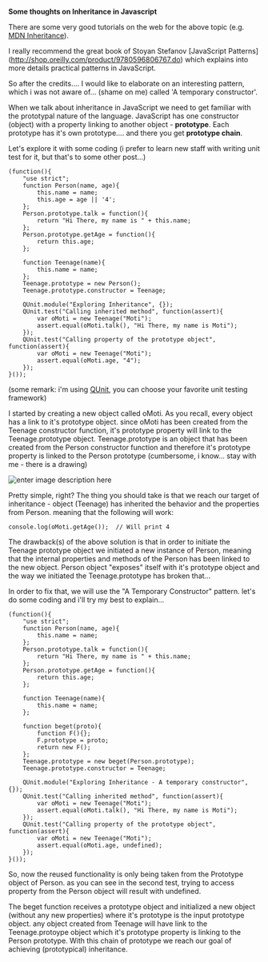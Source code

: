 


**Some thoughts on Inheritance in Javascript**

There are some very good tutorials on the web for the above topic (e.g. [MDN Inheritance](https://developer.mozilla.org/en-US/docs/Web/JavaScript/Inheritance_and_the_prototype_chain)).

I really recommend the great book of Stoyan Stefanov [JavaScript Patterns] (http://shop.oreilly.com/product/9780596806767.do) which explains into more details practical patterns in JavaScript.

So after the credits.... I would like to elaborate on an interesting pattern, which i was not aware of... (shame on me) called 'A temporary constructor'.

When we talk about inheritance in JavaScript we need to get familiar with the prototypal nature of the language. JavaScript has one constructor (object) with a property linking to another object - **prototype**. Each prototype has it's own prototype.... and there you get **prototype chain**.

Let's explore it with some coding (i prefer to learn new staff with writing unit test for it, but that's to some other post...)

    (function(){
	    "use strict";
	    function Person(name, age){
		    this.name = name;
		    this.age = age || '4';
	    };
	    Person.prototype.talk = function(){
		    return "Hi There, my name is " + this.name;
	    };
	    Person.prototype.getAge = function(){
		    return this.age;
	    };
	    
	    function Teenage(name){
		    this.name = name;		    		   
	    };
	    Teenage.prototype = new Person();
	    Teenage.prototype.constructor = Teenage;
	    
		QUnit.module("Exploring Inheritance", {});
		QUnit.test("Calling inherited method", function(assert){
			var oMoti = new Teenage("Moti");
			assert.equal(oMoti.talk(), "Hi There, my name is Moti");
		});
		QUnit.test("Calling property of the prototype object", function(assert){
			var oMoti = new Teenage("Moti");
			assert.equal(oMoti.age, "4");	
		});
	}());

(some remark: i'm using [QUnit](https://qunitjs.com/), you can choose your favorite unit testing framework)

I started by creating a new object called oMoti. As you recall, every object has a link to it's prototype object. since oMoti has been created from the Teenage constructor function, it's prototype property will link to the Teenage.prototype object.
Teenage.prototype is an object that has been created from the Person constructor function and therefore it's prototype property is linked to the  Person prototype (cumbersome, i know... stay with me - there is a drawing)

 ![enter image description here](http://www.example.com/test.jpg%20Diagram1)

Pretty simple, right? 
The thing you should take is that we reach our target of inheritance - object (Teenage) has inherited the behavior and the properties from Person. meaning that the following will work:

    console.log(oMoti.getAge());  // Will print 4

The drawback(s) of the above solution is that in order to initiate the Teenage prototype object we initiated a new instance of Person, meaning that the internal properties and methods of the Person has been linked to the new object.
Person object "exposes" itself with it's prototype object and the way we initiated the Teenage.prototype has broken that...

In order to fix that, we will use the "A Temporary Constructor" pattern. let's do some coding and i'll try my best to explain...

    (function(){
	    "use strict";
	    function Person(name, age){
		    this.name = name;
	    };
	    Person.prototype.talk = function(){
		    return "Hi There, my name is " + this.name;
	    };
	    Person.prototype.getAge = function(){
		    return this.age;
	    };
	    
	    function Teenage(name){
		    this.name = name;		    		   
	    };

	    function beget(proto){
	    	function F(){};
	    	F.prototype = proto;
	    	return new F();
	    };
	    Teenage.prototype = new beget(Person.prototype);
	    Teenage.prototype.constructor = Teenage;
	    
		QUnit.module("Exploring Inheritance - A temporary constructor", {});
		QUnit.test("Calling inherited method", function(assert){
			var oMoti = new Teenage("Moti");
			assert.equal(oMoti.talk(), "Hi There, my name is Moti");
		});
		QUnit.test("Calling property of the prototype object", function(assert){
			var oMoti = new Teenage("Moti");
			assert.equal(oMoti.age, undefined);	
		});
	}());

So, now the reused functionality is only being taken from the Prototype object of Person. as you can see in the second test, trying to access property from the Person object will result with undefined.

The beget function receives a prototype object and initialized a new object (without any new properties) where it's prototype is the input prototype object. any object created from Teenage will have link to the Teenage.protoype object which it's prototype property is linking to the Person prototype. With this chain of prototype we reach our goal of achieving (prototypical) inheritance.  